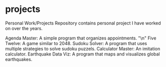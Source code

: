 # projects
Personal Work/Projects
Repository contains personal project I have worked on over the years.

Agenda Master: A simple program that organizes appointments. "\n"
Five Twelve: A game similar to 2048.
Sudoku Solver: A program that uses multiple strategies to solve sudoku puzzels.
Calculator Master: An imitation calculator.
Earthquake Data Viz: A program that maps and visualizes global earthquakes.
